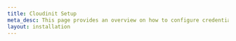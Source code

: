```yaml
---
title: Cloudinit Setup
meta_desc: This page provides an overview on how to configure credentials for the Pulumi cloud-init Provider.
layout: installation
---
```

